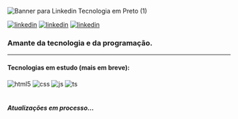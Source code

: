 
![Banner para Linkedin Tecnologia em Preto (1)](https://github.com/SaymonPZ/SaymonPZ/assets/96018720/e9ae61ed-5667-4186-a9ae-2dc404a4d166)

[![linkedin](https://img.shields.io/badge/LinkedIn-0077B5?style=for-the-badge&logo=linkedin&logoColor=white)](https://www.linkedin.com/in/saymon-de-espindola-inácio-693248202/)
[![linkedin](https://img.shields.io/badge/Instagram-E4405F?style=for-the-badge&logo=instagram&logoColor=white)](https://www.instagram.com/saymon_e.i/)
[![linkedin](https://img.shields.io/badge/Gmail-D14836?style=for-the-badge&logo=gmail&logoColor=white)](mailto:saymon.espindola@gmail.com)

### Amante da tecnologia e da programação.


<div style="display: inline_block">
  <hr>
  <h4>Tecnologias em estudo (mais em breve):</h3>
  <img align="center" alt="html5" src="https://img.shields.io/badge/HTML5-E34F26?style=for-the-badge&logo=html5&logoColor=white" />
  <img align="center" alt="css" src="https://img.shields.io/badge/CSS3-1572B6?style=for-the-badge&logo=css3&logoColor=white" />
  <img align="center" alt="js" src="https://img.shields.io/badge/JavaScript-F7DF1E?style=for-the-badge&logo=javascript&logoColor=black" />
  <img align="center" alt="ts" src="https://img.shields.io/badge/TypeScript-007ACC?style=for-the-badge&logo=typescript&logoColor=white" />
</div><br/>

##### Atualizações em processo...


